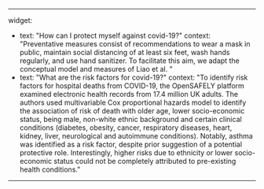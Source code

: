 ---



widget:
- text: "How can I protect myself against covid-19?"
  context: "Preventative measures consist of recommendations to wear a mask in public, maintain social distancing of at least six feet, wash hands regularly, and use hand sanitizer. To facilitate this aim, we adapt the conceptual model and measures of Liao et al. "
- text: "What are the risk factors for covid-19?"
  context: "To identify risk factors for hospital deaths from COVID-19, the OpenSAFELY platform examined electronic health records from 17.4 million UK adults. The authors used multivariable Cox proportional hazards model to identify the association of risk of death with older age, lower socio-economic status, being male, non-white ethnic background and certain clinical conditions (diabetes, obesity, cancer, respiratory diseases, heart, kidney, liver, neurological and autoimmune conditions). Notably, asthma was identified as a risk factor, despite prior suggestion of a potential protective role. Interestingly, higher risks due to ethnicity or lower socio-economic status could not be completely attributed to pre-existing health conditions."
  
 
---
